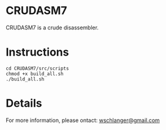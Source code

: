 CRUDASM7
========

CRUDASM7 is a crude disassembler.

Instructions
============

```
cd CRUDASM7/src/scripts
chmod +x build_all.sh
./build_all.sh
```

Details
=======

For more information, please ontact: wschlanger@gmail.com
